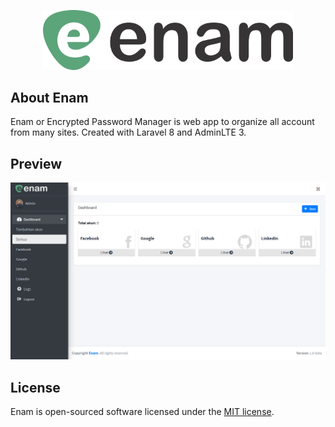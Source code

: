 <p align="center"><a href="https://laravel.com" target="_blank"><img src="https://github.com/superXdev/enam/blob/master/public/dist/img/logo-dark.png?raw=true" width="400"></a></p>

## About Enam

Enam or Encrypted Password Manager is web app to organize all account from many sites. Created with Laravel 8 and AdminLTE 3.

## Preview
![ss](https://github.com/superXdev/enam/blob/master/public/dist/img/ss.png?raw=true)

## License

Enam is open-sourced software licensed under the [MIT license](https://opensource.org/licenses/MIT).
